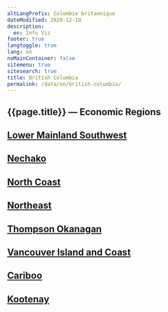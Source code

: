 ```yaml
---
altLangPrefix: Colombie britannique
dateModified: 2020-12-10
description:
  en: Info Viz
footer: true
langtoggle: true
lang: en
noMainContainer: false
sitemenu: true
sitesearch: true
title: British Columbia
permalink: /data/en/british-columbia/
---
```




<h2>{{page.title}} — Economic Regions</h2>

<section>
    <div class="container">
       <a href="/data/economic-region-indicators/lower-mainland-southwest.html"><h2>Lower Mainland Southwest</h2></a>
       <a href="/data/economic-region-indicators/nechako.html"><h2>Nechako</h2></a>
       <a href="/data/economic-region-indicators/north-coast.html"><h2>North Coast</h2></a>
       <a href="/data/economic-region-indicators/northeast.html"><h2>Northeast</h2></a>
       <a href="/data/economic-region-indicators/thompson-okanagan.html"><h2>Thompson Okanagan</h2></a>
       <a href="/data/economic-region-indicators/vancouver-island-and-coast.html"><h2>Vancouver Island and Coast</h2></a>
       <a href="/data/economic-region-indicators/cariboo.html"><h2>Cariboo</h2></a>
       <a href="/data/economic-region-indicators/kootenay.html"><h2>Kootenay</h2></a>
    </div>
</section>

<!-- <h2>{{ page.description.en }}</h2> -->

<!-- <ul>
  {% for page in site.pages %}
  {% if page.path contains 'en/data' %}
    <li>
      <a href="{{ site.baseurl }}{{ page.url }}">{{ page.contentTitle.en }}</a>
    </li>
    {% endif %}
  {% endfor %}
</ul>
 -->
